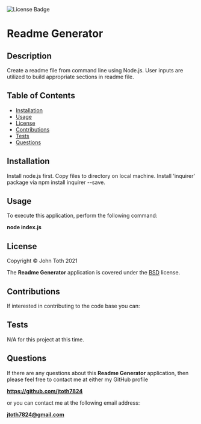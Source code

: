 ![License Badge](https://img.shields.io/badge/license-BSD-green)

# Readme Generator

## Description

Create a readme file from command line using Node.js. User inputs are utilized to build appropriate sections in readme file.

## Table of Contents

* [Installation](#installation)
* [Usage](#usage)
* [License](#license)
* [Contributions](#contributions)
* [Tests](#tests)
* [Questions](#questions)


## Installation
Install node.js first.   Copy files to directory on local machine.  Install 'inquirer' package via npm install inquirer --save.

## Usage
To execute this application, perform the following command:

**node index.js**

## License
Copyright &copy; John Toth 2021

The **Readme Generator** application is covered under the [BSD](https://opensource.org/licenses/BSD-3-Clause) license.

## Contributions
If interested in contributing to the code base you can:



## Tests
N/A for this project at this time.

## Questions
If there are any questions about this **Readme Generator** application, then please feel
 free to contact me at either my GitHub profile

**https://github.com/jtoth7824**

or you can contact me at the following email address:

**jtoth7824@gmail.com**
